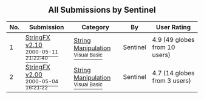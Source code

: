 ﻿<div align="center">

## All Submissions by Sentinel

</div>

No.  | Submission | Category | By   | User Rating
---- | ---------- | -------- | ---- | -----------
1 | [StringFX v2\.10<br /><sup>2000-05-11 21:22:40</sup>](https://github.com/Planet-Source-Code/sentinel-stringfx-v2-10__1-8018) | [String Manipulation<br /><sup>Visual Basic</sup>](../ByCategory/string-manipulation__1-5.md) | Sentinel | 4.9 (49 globes from 10 users)
2 | [StringFX v2\.00<br /><sup>2000-05-04 16:21:22</sup>](https://github.com/Planet-Source-Code/sentinel-stringfx-v2-00__1-7855) | [String Manipulation<br /><sup>Visual Basic</sup>](../ByCategory/string-manipulation__1-5.md) | Sentinel | 4.7 (14 globes from 3 users)
